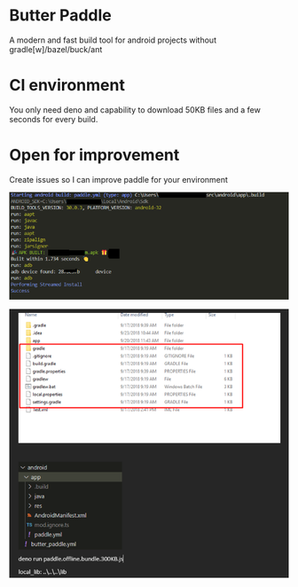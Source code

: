 # Butter Paddle
A modern and fast build tool for android projects without gradle[w]/bazel/buck/ant

# CI environment
You only need deno and capability to download 50KB files and a few seconds for every build.

# Open for improvement
Create issues so I can improve paddle for your environment

![android_build](android_build.png)


![paddle bundle](paddle-bundle.png)
